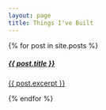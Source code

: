```yaml
---
layout: page
title: Things I've Built
---
```


<div class="row row-cols-1 row-cols-md-2 g-4">
  {% for post in site.posts %}
    <div class="col">
      <div class="card">
          <div class="card-body">
              <a href="/about/{{ post.url }}">
                <h5>{{ post.title }}</h5>
                <p class="card-text">
                      {{ post.excerpt }}
                </p>
              </a>
          </div>
      </div>
    </div>
  {% endfor %}
</div>
